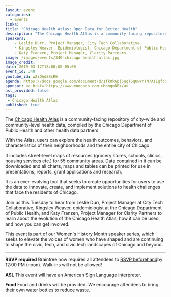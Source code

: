 ```yaml
---
layout: event
categories:
  - events
links:
title: "Chicago Health Atlas: Open Data for Better Health"
description: "The Chicago Health Atlas is a community-facing repository of city-wide and community-level health data, compiled by the Chicago Department of Public Health and other health data partners. Join us this Tuesday to hear from Leslie Durr, Project Manager at City Tech Collaborative, Kingsley Weaver, an epidemiologist at the Chicago Department of Public Health, and Katy Franzen, Project Manager for Clarity Partners to learn about the evolution of the Atlas, how it can be used, and how you can get involved."
speakers: 
    - Leslie Durr, Project Manager, City Tech Collaborative 
    - Kingsley Weaver, Epidemiologist, Chicago Department of Public Health
    - Katy Franzen, Project Manager, Clarity Partners
image: /images/events/340-chicago-health-atlas.jpg
image_credit:
date: 2019-03-12T18:00:00-05:00
event_id: 340
youtube_id: w2iOAdE8sRE
agenda: https://docs.google.com/document/d/1fk0kGpj5ugT5qOwYnTM7AIIgfcd9luGYh4dOXSxX2Ag/edit?usp=sharing
sponsor: <a href='https://www.mongodb.com'>MongoDB</a>
asl_provided: false
tags:
 - Chicago Health Atlas
published: true
---
```


The [Chicago Health Atlas](https://www.chicagohealthatlas.org) is a community-facing repository of city-wide and community-level health data, compiled by the Chicago Department of Public Health and other health data partners. 

With the Atlas, users can explore the health outcomes, behaviors, and characteristics of their neighborhoods and the entire city of Chicago.

It includes street-level maps of resources (grocery stores, schools, clinics, housing services etc.) for 55 community areas. Data contained in it can be downloaded and all charts, maps and tables can be printed for use in presentations, reports, grant applications and research.

It is an ever-evolving tool that seeks to create opportunities for users to use the data to innovate, create, and implement solutions to health challenges that face the residents of Chicago.

Join us this Tuesday to hear from Leslie Durr, Project Manager at City Tech Collaborative, Kingsley Weaver, epidemiologist at the Chicago Department of Public Health, and Katy Franzen, Project Manager for Clarity Partners to learn about the evolution of the Chicago Health Atlas, how it can be used, and how you can get involved. 

This event is part of our Women's History Month speaker series, which seeks to elevate the voices of women who have shaped and are continuing to shape the civic, tech, and civic tech landscapes of Chicago and beyond. 

---

**RSVP required** Braintree now requires all attendees to [RSVP beforehand]({{site.rsvp_url}})by 12:00 PM (noon). Walk-ins will not be allowed!

**ASL** This event will have an American Sign Language interpreter.

**Food** Food and drinks will be provided. We encourage attendees to bring their own water bottles to reduce waste.
